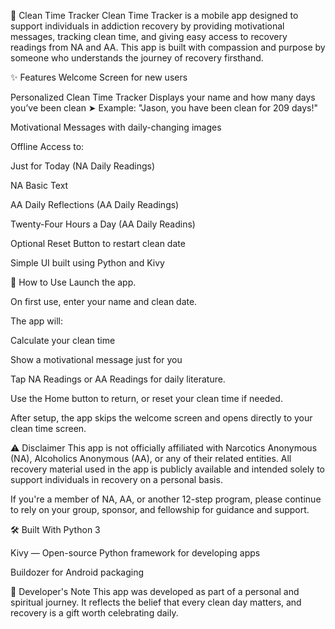 📱 Clean Time Tracker
Clean Time Tracker is a mobile app designed to support individuals in addiction recovery by providing motivational messages, tracking clean time, and giving easy access to recovery readings from NA and AA. This app is built with compassion and purpose by someone who understands the journey of recovery firsthand.

✨ Features
Welcome Screen for new users

Personalized Clean Time Tracker
Displays your name and how many days you’ve been clean
➤ Example: "Jason, you have been clean for 209 days!"

Motivational Messages with daily-changing images

Offline Access to:

Just for Today (NA Daily Readings)

NA Basic Text

AA Daily Reflections (AA Daily Readings)

Twenty-Four Hours a Day (AA Daily Readins)

Optional Reset Button to restart clean date

Simple UI built using Python and Kivy

🚀 How to Use
Launch the app.

On first use, enter your name and clean date.

The app will:

Calculate your clean time

Show a motivational message just for you

Tap NA Readings or AA Readings for daily literature.

Use the Home button to return, or reset your clean time if needed.

After setup, the app skips the welcome screen and opens directly to your clean time screen.

⚠️ Disclaimer
This app is not officially affiliated with Narcotics Anonymous (NA), Alcoholics Anonymous (AA), or any of their related entities.
All recovery material used in the app is publicly available and intended solely to support individuals in recovery on a personal basis.

If you're a member of NA, AA, or another 12-step program, please continue to rely on your group, sponsor, and fellowship for guidance and support.

🛠 Built With
Python 3

Kivy — Open-source Python framework for developing apps

Buildozer for Android packaging

📘 Developer's Note
This app was developed as part of a personal and spiritual journey.
It reflects the belief that every clean day matters, and recovery is a gift worth celebrating daily.
